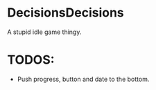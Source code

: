 # DecisionsDecisions
A stupid idle game thingy.

# TODOS:
- Push progress, button and date to the bottom.